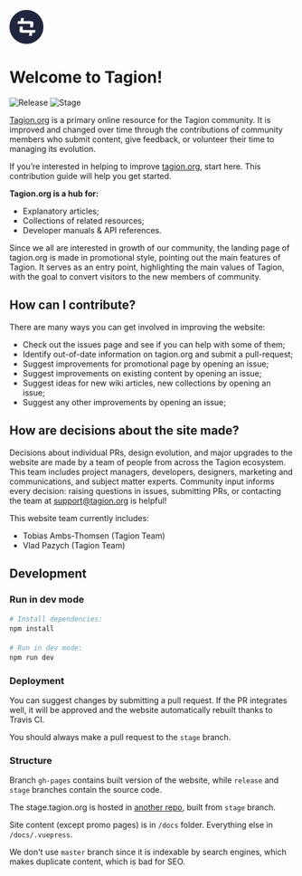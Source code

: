 <a href="https://tagion.org"><img alt="tagion logo" src="https://github.com/tagion/resources/raw/master/branding/logomark.svg?sanitize=true" alt="tagion.org" height="60"></a>

<h1>Welcome to Tagion!</h1>

![Release](https://github.com/tagion/homepage/workflows/Release/badge.svg?branch=release) ![Stage](https://github.com/tagion/homepage.stage/workflows/Stage/badge.svg?branch=stage)

[Tagion.org](https://tagion.org) is a primary online resource for the Tagion community. It is improved and changed over time through the contributions of community members who submit content, give feedback, or volunteer their time to managing its evolution.

If you’re interested in helping to improve [tagion.org](https://tagion.org), start here. This contribution guide will help you get started.

**Tagion.org is a hub for:**

- Explanatory articles;
- Collections of related resources;
- Developer manuals & API references.

Since we all are interested in growth of our community, the landing page of tagion.org is made in promotional style, pointing out the main features of Tagion. It serves as an entry point, highlighting the main values of Tagion, with the goal to convert visitors to the new members of community.

## How can I contribute?

There are many ways you can get involved in improving the website:

- Check out the issues page and see if you can help with some of them;
- Identify out-of-date information on tagion.org and submit a pull-request;
- Suggest improvements for promotional page by opening an issue;
- Suggest improvements on existing content by opening an issue;
- Suggest ideas for new wiki articles, new collections by opening an issue;
- Suggest any other improvements by opening an issue;

## How are decisions about the site made?

Decisions about individual PRs, design evolution, and major upgrades to the website are made by a team of people from across the Tagion ecosystem. This team includes project managers, developers, designers, marketing and communications, and subject matter experts. Community input informs every decision: raising questions in issues, submitting PRs, or contacting the team at support@tagion.org is helpful!

This website team currently includes:

- Tobias Ambs-Thomsen (Tagion Team)
- Vlad Pazych (Tagion Team)

## Development

### Run in dev mode

```bash
# Install dependencies:
npm install

# Run in dev mode:
npm run dev
```

### Deployment

You can suggest changes by submitting a pull request. If the PR integrates well, it will be approved and the website automatically rebuilt thanks to Travis CI.

You should always make a pull request to the `stage` branch.

### Structure

Branch `gh-pages` contains built version of the website, while `release` and `stage` branches contain the source code.

The stage.tagion.org is hosted in [another repo](https://github.com/tagion/homepage.stage/), built from `stage` branch.

Site content (except promo pages) is in `/docs` folder. Everything else in `/docs/.vuepress`.

We don't use `master` branch since it is indexable by search engines, which makes duplicate content, which is bad for SEO.
